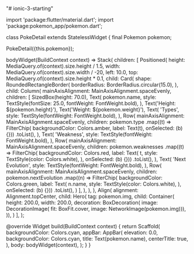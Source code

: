 "# ionic-3-starting" 

import 'package:flutter/material.dart';
import 'package:pokemon_app/pokemon.dart';

class PokeDetail extends StatelessWidget {
  final Pokemon pokemon;

  PokeDetail({this.pokemon});

  bodyWidget(BuildContext context) => Stack(
        children: <Widget>[
          Positioned(
            height: MediaQuery.of(context).size.height / 1.5,
            width: MediaQuery.of(context).size.width / -20,
            left: 10.0,
            top: MediaQuery.of(context).size.height * 0.1,
            child: Card(
              shape: RoundedRectangleBorder(
                borderRadius: BorderRadius.circular(15.0),
              ),
              child: Column(
                mainAxisAlignment: MainAxisAlignment.spaceEvenly,
                children: <Widget>[
                  SizedBox(height: 70.0),
                  Text(
                    pokemon.name,
                    style:
                        TextStyle(fontSize: 25.0, fontWeight: FontWeight.bold),
                  ),
                  Text('Height: ${pokemon.height}'),
                  Text('Weight: ${pokemon.weight}'),
                  Text(
                    'Types',
                    style: TextStyle(fontWeight: FontWeight.bold),
                  ),
                  Row(
                    mainAxisAlignment: MainAxisAlignment.spaceEvenly,
                    children: pokemon.type
                        .map((t) => FilterChip(
                            backgroundColor: Colors.amber,
                            label: Text(t),
                            onSelected: (b) {}))
                        .toList(),
                  ),
                  Text(
                    'Weakness',
                    style: TextStyle(fontWeight: FontWeight.bold),
                  ),
                  Row(
                    mainAxisAlignment: MainAxisAlignment.spaceEvenly,
                    children: pokemon.weaknesses
                        .map((t) => FilterChip(
                            backgroundColor: Colors.red,
                            label: Text(
                              t,
                              style: TextStyle(color: Colors.white),
                            ),
                            onSelected: (b) {}))
                        .toList(),
                  ),
                  Text(
                    'Next Evolution',
                    style: TextStyle(fontWeight: FontWeight.bold),
                  ),
                  Row(
                    mainAxisAlignment: MainAxisAlignment.spaceEvenly,
                    children: pokemon.nextEvolution
                        .map((n) => FilterChip(
                            backgroundColor: Colors.green,
                            label: Text(
                              n.name,
                              style: TextStyle(color: Colors.white),
                            ),
                            onSelected: (b) {}))
                        .toList(),
                  )
                ],
              ),
            ),
          ),
          Align(
            alignment: Alignment.topCenter,
            child: Hero(
                tag: pokemon.img,
                child: Container(
                  height: 200.0,
                  width: 200.0,
                  decoration: BoxDecoration(
                      image: DecorationImage(
                          fit: BoxFit.cover, image: NetworkImage(pokemon.img))),
                )),
          )
        ],
      );

  @override
  Widget build(BuildContext context) {
    return Scaffold(
      backgroundColor: Colors.cyan,
      appBar: AppBar(
        elevation: 0.0,
        backgroundColor: Colors.cyan,
        title: Text(pokemon.name),
        centerTitle: true,
      ),
      body: bodyWidget(context),
    );
  }
}

